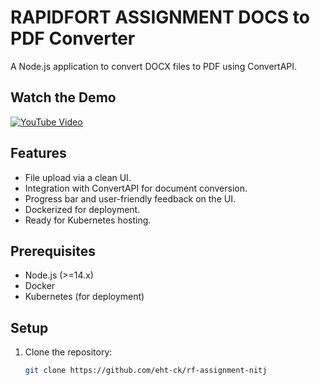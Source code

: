 # RAPIDFORT ASSIGNMENT DOCS to PDF Converter

A Node.js application to convert DOCX files to PDF using ConvertAPI.

## Watch the Demo

[![YouTube Video](https://img.youtube.com/vi/46dgbwW0wPY/0.jpg)](https://youtu.be/46dgbwW0wPY)


## Features

- File upload via a clean UI.
- Integration with ConvertAPI for document conversion.
- Progress bar and user-friendly feedback on the UI.
- Dockerized for deployment.
- Ready for Kubernetes hosting.

## Prerequisites

- Node.js (>=14.x)
- Docker
- Kubernetes (for deployment)

## Setup

1. Clone the repository:
   ```bash
   git clone https://github.com/eht-ck/rf-assignment-nitj
   ```

